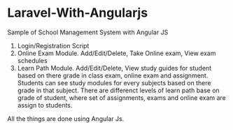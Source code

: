 # Laravel-With-Angularjs

Sample of School Management System with Angular JS
1. Login/Registration Script
2. Online Exam Module. Add/Edit/Delete, Take Online exam, View exam schedules
3. Learn Path Module. Add/Edit/Delete, View study guides for student based on there grade in class exam, online exam and assignment. Students can see study modules for every subjects based on there grade in that subject. There are differenct levels of learn path base on grade of student, where set of assignments, exams and online exam are assign to students.
   
 All the things are done using Angular Js.
   
